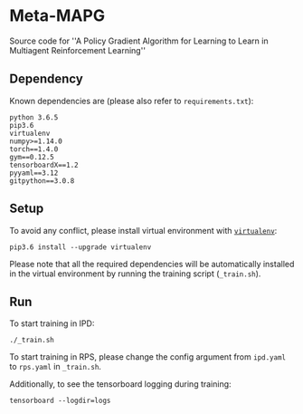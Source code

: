 # Meta-MAPG
Source code for ''A Policy Gradient Algorithm for Learning to Learn in Multiagent Reinforcement Learning''

## Dependency
Known dependencies are (please also refer to `requirements.txt`):
```
python 3.6.5
pip3.6
virtualenv
numpy>=1.14.0
torch==1.4.0
gym==0.12.5
tensorboardX==1.2
pyyaml==3.12
gitpython==3.0.8
```

## Setup
To avoid any conflict, please install virtual environment with [`virtualenv`](http://docs.python-guide.org/en/latest/dev/virtualenvs/):
```
pip3.6 install --upgrade virtualenv
```
Please note that all the required dependencies will be automatically installed in the virtual environment by running the training script (`_train.sh`).

## Run
To start training in IPD:
```
./_train.sh
```

To start training in RPS, please change the config argument from `ipd.yaml` to `rps.yaml` in `_train.sh`.

Additionally, to see the tensorboard logging during training:
```
tensorboard --logdir=logs
```
